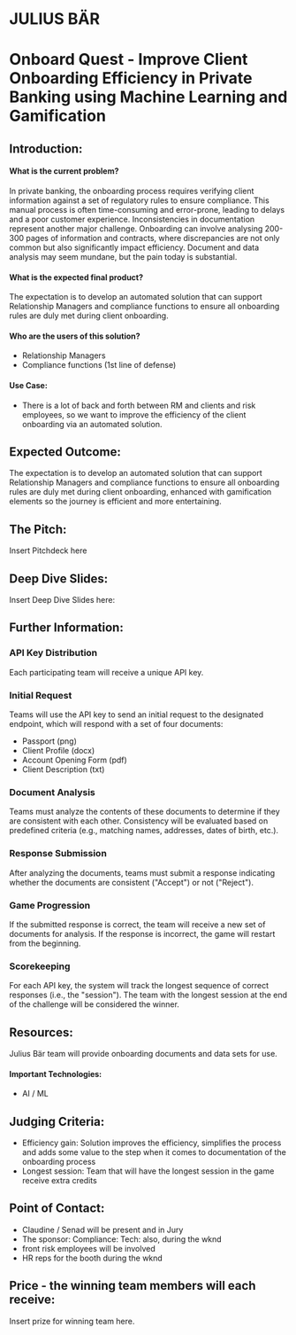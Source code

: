 # JULIUS BÄR
# Onboard Quest - Improve Client Onboarding Efficiency in Private Banking using Machine Learning and Gamification

## Introduction:

#### What is the current problem?
In private banking, the onboarding process requires verifying client information against a set of regulatory rules to ensure compliance. This manual process is often time-consuming and error-prone, leading to delays and a poor customer experience. Inconsistencies in documentation represent another major challenge. Onboarding can involve analysing 200-300 pages of information and contracts, where discrepancies are not only common but also significantly impact efficiency. Document and data analysis may seem mundane, but the pain today is substantial. 

#### What is the expected final product?
The expectation is to develop an automated solution that can support Relationship Managers and compliance functions to ensure all onboarding rules are duly met during client onboarding.

#### Who are the users of this solution?
* Relationship Managers
* Compliance functions (1st line of defense) 

#### Use Case: 
* There is a lot of back and forth between RM and clients and risk employees, so we want to improve the efficiency of the client onboarding via an automated solution. 

## Expected Outcome:

The expectation is to develop an automated solution that can support Relationship Managers and compliance functions to ensure all onboarding rules are duly met during client onboarding, enhanced with gamification elements so the journey is efficient and more entertaining. 

## The Pitch:

Insert Pitchdeck here

## Deep Dive Slides:

Insert Deep Dive Slides here:

## Further Information:
### API Key Distribution
Each participating team will receive a unique API key.

### Initial Request
Teams will use the API key to send an initial request to the designated endpoint, which will respond with a set of four documents:  
- Passport (png)  
- Client Profile (docx)  
- Account Opening Form (pdf)  
- Client Description (txt)

### Document Analysis
Teams must analyze the contents of these documents to determine if they are consistent with each other. Consistency will be evaluated based on predefined criteria (e.g., matching names, addresses, dates of birth, etc.).

### Response Submission
After analyzing the documents, teams must submit a response indicating whether the documents are consistent ("Accept") or not ("Reject").

### Game Progression
If the submitted response is correct, the team will receive a new set of documents for analysis. If the response is incorrect, the game will restart from the beginning.

### Scorekeeping
For each API key, the system will track the longest sequence of correct responses (i.e., the "session"). The team with the longest session at the end of the challenge will be considered the winner.

## Resources:
Julius Bär team will provide onboarding documents and data sets for use. 

#### Important Technologies: 
* AI / ML

## Judging Criteria:
* Efficiency gain: Solution improves the efficiency, simplifies the process and adds some value to the step when it comes to documentation of the onboarding process
* Longest session: Team that will have the longest session in the game receive extra credits

## Point of Contact:

*	Claudine / Senad will be present and in Jury
*	The sponsor: Compliance: Tech: also, during the wknd 
*	front risk employees will be involved
*	HR reps for the booth during the wknd


## Price - the winning team members will each receive:

Insert prize for winning team here.
